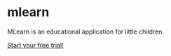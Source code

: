 # mlearn
MLearn is an educational application for little children.

[Start your free trial!](start.html)